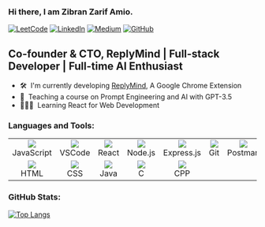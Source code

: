 ### Hi there, I am Zibran Zarif Amio.
[![LeetCode](https://img.shields.io/badge/LeetCode-000000?style=for-the-badge&logo=LeetCode&logoColor=#d16c06)](https://github.com/zzarif) [![LinkedIn](https://img.shields.io/badge/LinkedIn-0077B5?style=for-the-badge&logo=linkedin&logoColor=white)](https://www.linkedin.com/in/zibran-zarif-amio-b82717263/) [![Medium](https://img.shields.io/badge/Medium-12100E?style=for-the-badge&logo=medium&logoColor=white)](https://medium.com/@zibranif) [![GitHub](https://img.shields.io/badge/GitHub-100000?style=for-the-badge&logo=github&logoColor=white)](https://github.com/zzarif)

## Co-founder & CTO, ReplyMind | Full-stack Developer | Full-time AI Enthusiast
- 🛠 &nbsp;I'm currently developing <a href="https://www.replymind.com">ReplyMind</a>, A Google Chrome Extension
- 📝 &nbsp;Teaching a course on Prompt Engineering and AI with GPT-3.5
- 👨🏻‍💻 &nbsp;Learning React for Web Development

### Languages and Tools:
<table>
  <tr>
    <td align="center" width="96">
      <a href="https://skillicons.dev">
        <img src="https://skillicons.dev/icons?i=javascript">
      </a>
      <br>JavaScript
    </td>
    <td align="center" width="96">
      <a href="https://skillicons.dev">
        <img src="https://skillicons.dev/icons?i=vscode">
      </a>
      <br>VSCode
    </td>
    <td align="center" width="96">
      <a href="https://skillicons.dev">
        <img src="https://skillicons.dev/icons?i=react">
      </a>
      <br>React
    </td>
    <td align="center" width="96">
      <a href="https://skillicons.dev">
        <img src="https://skillicons.dev/icons?i=nodejs">
      </a>
      <br>Node.js
    </td>
    <td align="center" width="96">
      <a href="https://skillicons.dev">
        <img src="https://skillicons.dev/icons?i=express">
      </a>
      <br>Express.js
    </td>
    <td align="center" width="96">
      <a href="https://skillicons.dev">
        <img src="https://skillicons.dev/icons?i=git">
      </a>
      <br>Git
    </td>
    <td align="center" width="96"> 
      <a href="https://skillicons.dev">
        <img src="https://skillicons.dev/icons?i=postman">
      </a>
      <br>Postman
    </td>
     <td align="center"  width="96">
      <a href="https://skillicons.dev">
        <img src="https://skillicons.dev/icons?i=androidstudio">
      </a>
      <br>Android
    </td>
     <td align="center"  width="96">
      <a href="https://skillicons.dev">
        <img src="https://skillicons.dev/icons?i=linux">
      </a>
      <br>Linux
    </td>
  </tr>
  <tr>
    <td align="center" width="96"> 
      <a href="https://skillicons.dev">
        <img src="https://skillicons.dev/icons?i=html">
      </a>
      <br>HTML
    </td>
    <td align="center"  width="96">
      <a href="https://skillicons.dev">
        <img src="https://skillicons.dev/icons?i=css">
      </a>
      <br>CSS
    </td>
    <td align="center"  width="96">
      <a href="https://skillicons.dev">
        <img src="https://skillicons.dev/icons?i=java">
      </a>
      <br>Java
    </td>
    <td align="center"  width="96">
      <a href="https://skillicons.dev">
        <img src="https://skillicons.dev/icons?i=c">
      </a>
      <br>C
    </td>
    <td align="center"  width="96">
      <a href="https://skillicons.dev">
        <img src="https://skillicons.dev/icons?i=cpp">
      </a>
      <br>CPP
    </td>
  </tr>
</table>

### GitHub Stats:
[![Top Langs](https://github-readme-stats.vercel.app/api/top-langs/?username=zzarif)](https://github.com/anuraghazra/github-readme-stats)


<!--
**zzarif/zzarif** is a ✨ _special_ ✨ repository because its `README.md` (this file) appears on your GitHub profile.

Here are some ideas to get you started:

- 🔭 I’m currently working on ...
- 🌱 I’m currently learning ...
- 👯 I’m looking to collaborate on ...
- 🤔 I’m looking for help with ...
- 💬 Ask me about ...
- 📫 How to reach me: ...
- 😄 Pronouns: ...
- ⚡ Fun fact: ...
-->
